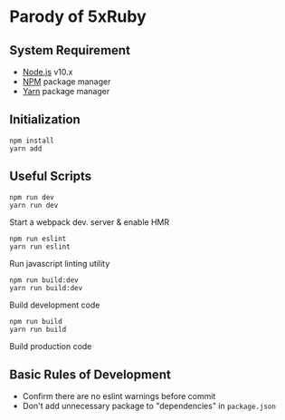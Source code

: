 # Parody of 5xRuby

## System Requirement
* [Node.js](https://nodejs.org) v10.x
* [NPM](https://www.npmjs.com/) package manager
* [Yarn](https://yarnpkg.com) package manager

## Initialization
```
npm install
yarn add
```

## Useful Scripts
```
npm run dev
yarn run dev
```
Start a webpack dev. server & enable HMR

```
npm run eslint
yarn run eslint
```
Run javascript linting utility

```
npm run build:dev
yarn run build:dev
```
Build development code

```
npm run build
yarn run build
```
Build production code

## Basic Rules of Development
* Confirm there are no eslint warnings before commit
* Don't add unnecessary package to "dependencies" in `package.json`